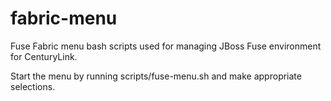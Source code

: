 fabric-menu
===========

Fuse Fabric menu bash scripts used for managing JBoss Fuse environment for CenturyLink.

Start the menu by running scripts/fuse-menu.sh and make appropriate selections.